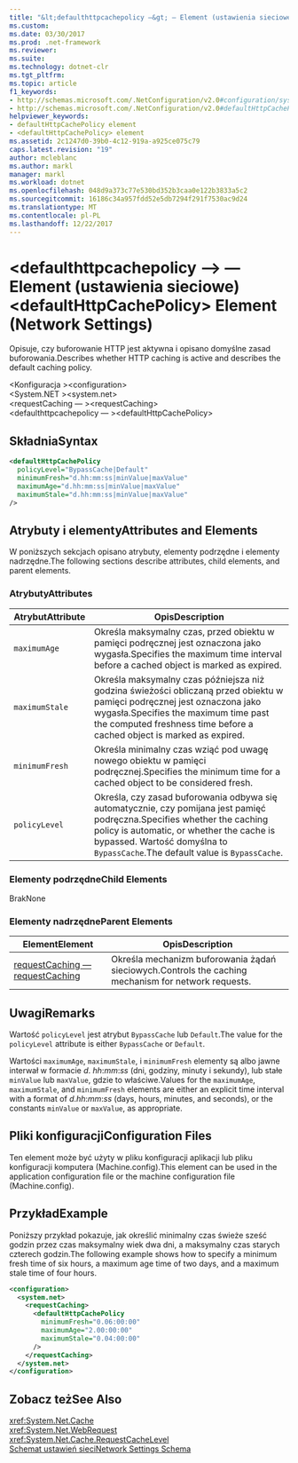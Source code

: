 ```yaml
---
title: "&lt;defaulthttpcachepolicy —&gt; — Element (ustawienia sieciowe)"
ms.custom: 
ms.date: 03/30/2017
ms.prod: .net-framework
ms.reviewer: 
ms.suite: 
ms.technology: dotnet-clr
ms.tgt_pltfrm: 
ms.topic: article
f1_keywords:
- http://schemas.microsoft.com/.NetConfiguration/v2.0#configuration/system.net/requestCaching/defaultHttpCachePolicy
- http://schemas.microsoft.com/.NetConfiguration/v2.0#defaultHttpCachePolicy
helpviewer_keywords:
- defaultHttpCachePolicy element
- <defaultHttpCachePolicy> element
ms.assetid: 2c1247d0-39b0-4c12-919a-a925ce075c79
caps.latest.revision: "19"
author: mcleblanc
ms.author: markl
manager: markl
ms.workload: dotnet
ms.openlocfilehash: 048d9a373c77e530bd352b3caa0e122b3833a5c2
ms.sourcegitcommit: 16186c34a957fdd52e5db7294f291f7530ac9d24
ms.translationtype: MT
ms.contentlocale: pl-PL
ms.lasthandoff: 12/22/2017
---
```

# <a name="ltdefaulthttpcachepolicygt-element-network-settings"></a><span data-ttu-id="9455b-102">&lt;defaulthttpcachepolicy —&gt; — Element (ustawienia sieciowe)</span><span class="sxs-lookup"><span data-stu-id="9455b-102">&lt;defaultHttpCachePolicy&gt; Element (Network Settings)</span></span>
<span data-ttu-id="9455b-103">Opisuje, czy buforowanie HTTP jest aktywna i opisano domyślne zasad buforowania.</span><span class="sxs-lookup"><span data-stu-id="9455b-103">Describes whether HTTP caching is active and describes the default caching policy.</span></span>  
  
 <span data-ttu-id="9455b-104">\<Konfiguracja ></span><span class="sxs-lookup"><span data-stu-id="9455b-104">\<configuration></span></span>  
<span data-ttu-id="9455b-105">\<System.NET ></span><span class="sxs-lookup"><span data-stu-id="9455b-105">\<system.net></span></span>  
<span data-ttu-id="9455b-106">\<requestCaching — ></span><span class="sxs-lookup"><span data-stu-id="9455b-106">\<requestCaching></span></span>  
<span data-ttu-id="9455b-107">\<defaulthttpcachepolicy — ></span><span class="sxs-lookup"><span data-stu-id="9455b-107">\<defaultHttpCachePolicy></span></span>  
  
## <a name="syntax"></a><span data-ttu-id="9455b-108">Składnia</span><span class="sxs-lookup"><span data-stu-id="9455b-108">Syntax</span></span>  
  
```xml  
<defaultHttpCachePolicy  
  policyLevel="BypassCache|Default"  
  minimumFresh="d.hh:mm:ss|minValue|maxValue"  
  maximumAge="d.hh:mm:ss|minValue|maxValue"  
  maximumStale="d.hh:mm:ss|minValue|maxValue"  
/>  
```  
  
## <a name="attributes-and-elements"></a><span data-ttu-id="9455b-109">Atrybuty i elementy</span><span class="sxs-lookup"><span data-stu-id="9455b-109">Attributes and Elements</span></span>  
 <span data-ttu-id="9455b-110">W poniższych sekcjach opisano atrybuty, elementy podrzędne i elementy nadrzędne.</span><span class="sxs-lookup"><span data-stu-id="9455b-110">The following sections describe attributes, child elements, and parent elements.</span></span>  
  
### <a name="attributes"></a><span data-ttu-id="9455b-111">Atrybuty</span><span class="sxs-lookup"><span data-stu-id="9455b-111">Attributes</span></span>  
  
|<span data-ttu-id="9455b-112">Atrybut</span><span class="sxs-lookup"><span data-stu-id="9455b-112">Attribute</span></span>|<span data-ttu-id="9455b-113">Opis</span><span class="sxs-lookup"><span data-stu-id="9455b-113">Description</span></span>|  
|---------------|-----------------|  
|`maximumAge`|<span data-ttu-id="9455b-114">Określa maksymalny czas, przed obiektu w pamięci podręcznej jest oznaczona jako wygasła.</span><span class="sxs-lookup"><span data-stu-id="9455b-114">Specifies the maximum time interval before a cached object is marked as expired.</span></span>|  
|`maximumStale`|<span data-ttu-id="9455b-115">Określa maksymalny czas późniejsza niż godzina świeżości obliczaną przed obiektu w pamięci podręcznej jest oznaczona jako wygasła.</span><span class="sxs-lookup"><span data-stu-id="9455b-115">Specifies the maximum time past the computed freshness time before a cached object is marked as expired.</span></span>|  
|`minimumFresh`|<span data-ttu-id="9455b-116">Określa minimalny czas wziąć pod uwagę nowego obiektu w pamięci podręcznej.</span><span class="sxs-lookup"><span data-stu-id="9455b-116">Specifies the minimum time for a cached object to be considered fresh.</span></span>|  
|`policyLevel`|<span data-ttu-id="9455b-117">Określa, czy zasad buforowania odbywa się automatycznie, czy pomijana jest pamięć podręczna.</span><span class="sxs-lookup"><span data-stu-id="9455b-117">Specifies whether the caching policy is automatic, or whether the cache is bypassed.</span></span> <span data-ttu-id="9455b-118">Wartość domyślna to `BypassCache`.</span><span class="sxs-lookup"><span data-stu-id="9455b-118">The default value is `BypassCache`.</span></span>|  
  
### <a name="child-elements"></a><span data-ttu-id="9455b-119">Elementy podrzędne</span><span class="sxs-lookup"><span data-stu-id="9455b-119">Child Elements</span></span>  
 <span data-ttu-id="9455b-120">Brak</span><span class="sxs-lookup"><span data-stu-id="9455b-120">None</span></span>  
  
### <a name="parent-elements"></a><span data-ttu-id="9455b-121">Elementy nadrzędne</span><span class="sxs-lookup"><span data-stu-id="9455b-121">Parent Elements</span></span>  
  
|<span data-ttu-id="9455b-122">Element</span><span class="sxs-lookup"><span data-stu-id="9455b-122">Element</span></span>|<span data-ttu-id="9455b-123">Opis</span><span class="sxs-lookup"><span data-stu-id="9455b-123">Description</span></span>|  
|-------------|-----------------|  
|[<span data-ttu-id="9455b-124">requestCaching —</span><span class="sxs-lookup"><span data-stu-id="9455b-124">requestCaching</span></span>](../../../../../docs/framework/configure-apps/file-schema/network/requestcaching-element-network-settings.md)|<span data-ttu-id="9455b-125">Określa mechanizm buforowania żądań sieciowych.</span><span class="sxs-lookup"><span data-stu-id="9455b-125">Controls the caching mechanism for network requests.</span></span>|  
  
## <a name="remarks"></a><span data-ttu-id="9455b-126">Uwagi</span><span class="sxs-lookup"><span data-stu-id="9455b-126">Remarks</span></span>  
 <span data-ttu-id="9455b-127">Wartość `policyLevel` jest atrybut `BypassCache` lub `Default`.</span><span class="sxs-lookup"><span data-stu-id="9455b-127">The value for the `policyLevel` attribute is either `BypassCache` or `Default`.</span></span>  
  
 <span data-ttu-id="9455b-128">Wartości `maximumAge`, `maximumStale`, i `minimumFresh` elementy są albo jawne interwał w formacie *d*. *hh*:*mm*:*ss* (dni, godziny, minuty i sekundy), lub stałe `minValue` lub `maxValue`, gdzie to właściwe.</span><span class="sxs-lookup"><span data-stu-id="9455b-128">Values for the `maximumAge`, `maximumStale`, and `minimumFresh` elements are either an explicit time interval with a format of *d*.*hh*:*mm*:*ss* (days, hours, minutes, and seconds), or the constants `minValue` or `maxValue`, as appropriate.</span></span>  
  
## <a name="configuration-files"></a><span data-ttu-id="9455b-129">Pliki konfiguracji</span><span class="sxs-lookup"><span data-stu-id="9455b-129">Configuration Files</span></span>  
 <span data-ttu-id="9455b-130">Ten element może być użyty w pliku konfiguracji aplikacji lub pliku konfiguracji komputera (Machine.config).</span><span class="sxs-lookup"><span data-stu-id="9455b-130">This element can be used in the application configuration file or the machine configuration file (Machine.config).</span></span>  
  
## <a name="example"></a><span data-ttu-id="9455b-131">Przykład</span><span class="sxs-lookup"><span data-stu-id="9455b-131">Example</span></span>  
 <span data-ttu-id="9455b-132">Poniższy przykład pokazuje, jak określić minimalny czas świeże sześć godzin przez czas maksymalny wiek dwa dni, a maksymalny czas starych czterech godzin.</span><span class="sxs-lookup"><span data-stu-id="9455b-132">The following example shows how to specify a minimum fresh time of six hours, a maximum age time of two days, and a maximum stale time of four hours.</span></span>  
  
```xml  
<configuration>  
  <system.net>  
    <requestCaching>  
      <defaultHttpCachePolicy  
        minimumFresh="0.06:00:00"  
        maximumAge="2.00:00:00"  
        maximumStale="0.04:00:00"
      />  
    </requestCaching>  
  </system.net>  
</configuration>  
```  
  
## <a name="see-also"></a><span data-ttu-id="9455b-133">Zobacz też</span><span class="sxs-lookup"><span data-stu-id="9455b-133">See Also</span></span>  
 <xref:System.Net.Cache>  
 <xref:System.Net.WebRequest>  
 <xref:System.Net.Cache.RequestCacheLevel>  
 [<span data-ttu-id="9455b-134">Schemat ustawień sieci</span><span class="sxs-lookup"><span data-stu-id="9455b-134">Network Settings Schema</span></span>](../../../../../docs/framework/configure-apps/file-schema/network/index.md)
